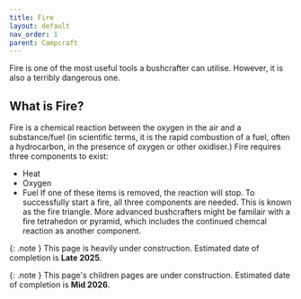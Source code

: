 ```yaml
---
title: Fire
layout: default
nav_order: 1
parent: Campcraft
---
```

Fire is one of the most useful tools a bushcrafter can utilise. However, it is also a terribly dangerous one.

## What is Fire?
Fire is a chemical reaction between the oxygen in the air and a substance/fuel (in scientific terms, it is the rapid combustion of a fuel, often a hydrocarbon, in the presence of oxygen or other oxidiser.) Fire requires three components to exist:
- Heat
- Oxygen
- Fuel
If one of these items is removed, the reaction will stop. To successfully start a fire, all three components are needed. This is known as the fire triangle. More advanced bushcrafters might be familair with a fire tetrahedon or pyramid, which includes the continued chemcal reaction as another component.

{: .note }
This page is heavily under construction. Estimated date of completion is **Late 2025**.

{: .note }
This page's children pages are under construction. Estimated date of completion is **Mid 2026**.

